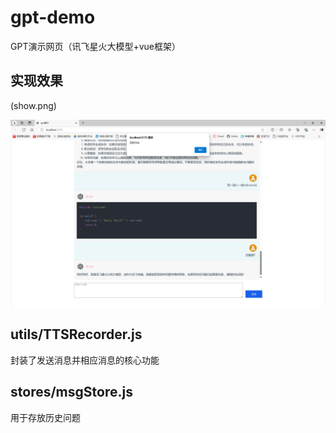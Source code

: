# gpt-demo
GPT演示网页（讯飞星火大模型+vue框架）

## 实现效果
(show.png)

![](https://raw.githubusercontent.com/OmNom666/gpt-demo/refs/heads/main/show.png)

## utils/TTSRecorder.js
封装了发送消息并相应消息的核心功能

## stores/msgStore.js
用于存放历史问题
